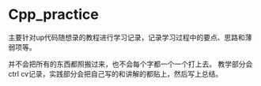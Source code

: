 # Cpp_practice
主要针对up代码随想录的教程进行学习记录，记录学习过程中的要点、思路和薄弱项等。

并不会把所有的东西都照搬过来，也不会每个字都一个一个打上去。
教学部分会ctrl cv记录，实践部分会把自己写的和讲解的都贴上，然后写上总结。
